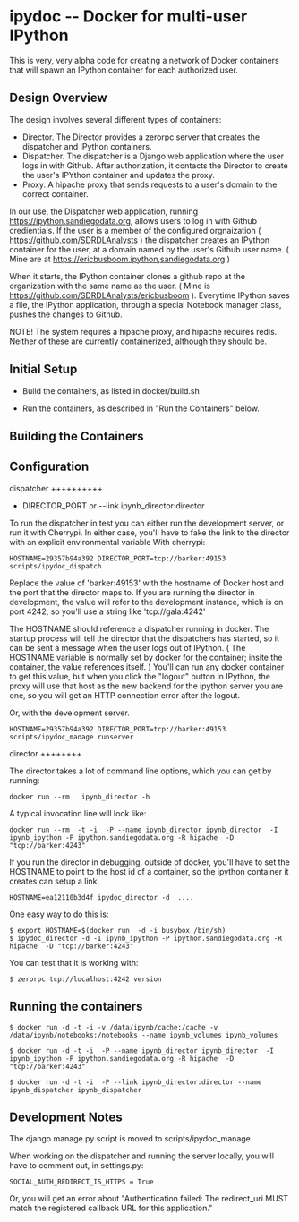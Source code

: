 ipydoc -- Docker for multi-user IPython
==============

This is very, very alpha code for creating a network of Docker containers that will spawn an IPython container
for each authorized user. 


Design Overview
-----------------------

The design involves several different types of containers:

* Director. The Director provides a zerorpc server that creates the dispatcher and IPython containers.
* Dispatcher. The dispatcher is a Django web application where the user logs in with Github. After authorization,
    it contacts the Director to create the user's IPYthon container and updates the proxy.
* Proxy. A hipache proxy that sends requests to a user's domain to the correct container.

In our use, the Dispatcher web application, running  https://ipython.sandiegodata.org, allows users to log in with
Github credientials. If the user is a member of the configured orgnaization (  https://github.com/SDRDLAnalysts ) the
dispatcher creates an IPython container for the user, at a domain named by the user's Github user name.
( Mine are at https://ericbusboom.ipython,sandiegodata.org )

When it starts, the IPython container clones a github repo at the organization with the same name as the user.
( Mine is https://github.com/SDRDLAnalysts/ericbusboom ). Everytime IPython saves a file, the IPython application,
through a special Notebook manager class, pushes the changes to Github.

NOTE! The system requires a hipache proxy, and hipache requires redis. Neither of these are currently containerized,
although they should be.


Initial Setup
-----------------------

* Build the containers, as listed in docker/build.sh

* Run the containers, as described in "Run the Containers" below.


Building the Containers
-----------------------

Configuration
-------------

dispatcher
++++++++++


* DIRECTOR_PORT or --link ipynb_director:director

To run the dispatcher in test you can either run the development server, or run it with Cherrypi. In either case,
you'll have to fake the link to the director with an explicit environmental variable With cherrypi:

    HOSTNAME=29357b94a392 DIRECTOR_PORT=tcp://barker:49153  scripts/ipydoc_dispatch

Replace the value of 'barker:49153' with the hostname of Docker host and the port that the director maps to.
If you are running the director in development, the value will refer to the development instance, which is on port
4242, so you'll use a string like 'tcp://gala:4242'

The HOSTNAME should reference a dispatcher running in docker. The startup process will tell the director that
the dispatchers has started, so it can be sent a message when the user logs out of IPython. ( The HOSTNAME
variable is normally set by docker for the container; insite the container, the value references itself. ) You'll
can run any docker container to get this value, but when you click the "logout" button in IPython, the proxy will
use that host as the new backend for the ipython server you are one, so you will get an HTTP connection error after the
logout.

Or, with the development server.

    HOSTNAME=29357b94a392 DIRECTOR_PORT=tcp://barker:49153  scripts/ipydoc_manage runserver



director
++++++++

The director takes a lot of command line options, which you can get by  running:

    docker run --rm   ipynb_director -h

A typical invocation line will look like:

    docker run --rm  -t -i  -P --name ipynb_director ipynb_director  -I ipynb_ipython -P ipython.sandiegodata.org -R hipache  -D "tcp://barker:4243"


If you run the director in debugging, outside of docker,  you'll have to set the HOSTNAME to point to the host id of
a container, so the ipython container it creates can setup a link.

    HOSTNAME=ea12110b3d4f ipydoc_director -d  ....

One easy way to do this is:

    $ export HOSTNAME=$(docker run  -d -i busybox /bin/sh)
    $ ipydoc_director -d -I ipynb_ipython -P ipython.sandiegodata.org -R hipache  -D "tcp://barker:4243"

You can test that it is working with:

    $ zerorpc tcp://localhost:4242 version

Running the containers
----------------------

    $ docker run -d -t -i -v /data/ipynb/cache:/cache -v /data/ipynb/notebooks:/notebooks --name ipynb_volumes ipynb_volumes

    $ docker run -d -t -i  -P --name ipynb_director ipynb_director  -I ipynb_ipython -P ipython.sandiegodata.org -R hipache  -D "tcp://barker:4243"

    $ docker run -d -t -i  -P --link ipynb_director:director --name ipynb_dispatcher ipynb_dispatcher


Development Notes
-----------------

The django manage.py script is moved to scripts/ipydoc_manage

When working on the dispatcher and  running the server locally, you will have to comment out, in settings.py:

    SOCIAL_AUTH_REDIRECT_IS_HTTPS = True

Or, you will get an error about "Authentication failed: The redirect_uri MUST match the registered callback URL for this application."
